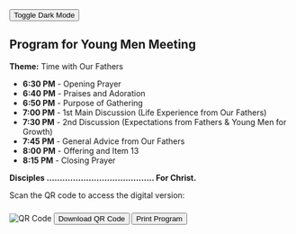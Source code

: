 
<!DOCTYPE html>
<html lang="en">
<head>
    <meta charset="UTF-8">
    <meta name="viewport" content="width=device-width, initial-scale=1.0">
    <title>QR Code Generator</title>
    <link rel="stylesheet" href="styles.css">
</head>
<body>
    <button class="btn-print" onclick="toggleDarkMode()">Toggle Dark Mode</button>
    <div class="container">
        <h2>Program for Young Men Meeting</h2>
        <p><strong>Theme:</strong> Time with Our Fathers</p>
        <ul>
            <li><strong>6:30 PM</strong> - Opening Prayer</li>
            <li><strong>6:40 PM</strong> - Praises and Adoration</li>
            <li><strong>6:50 PM</strong> - Purpose of Gathering</li>
            <li><strong>7:00 PM</strong> - 1st Main Discussion (Life Experience from Our Fathers)</li>
            <li><strong>7:30 PM</strong> - 2nd Discussion (Expectations from Fathers & Young Men for Growth)</li>
            <li><strong>7:45 PM</strong> - General Advice from Our Fathers</li>
            <li><strong>8:00 PM</strong> - Offering and Item 13</li>
            <li><strong>8:15 PM</strong> - Closing Prayer</li>
        </ul>
        <p><strong>Disciples ………………………………….. For Christ.</strong></p>
        <div id="qrcode"></div>
        <p>Scan the QR code to access the digital version:</p>
        <img id="qrImage" src="" alt="QR Code" style="margin-top: 10px;"/>
        <button class="btn-download" id="download">Download QR Code</button>
        <button class="btn-print" onclick="window.print()">Print Program</button>
    </div>

    
</body>
</html>
